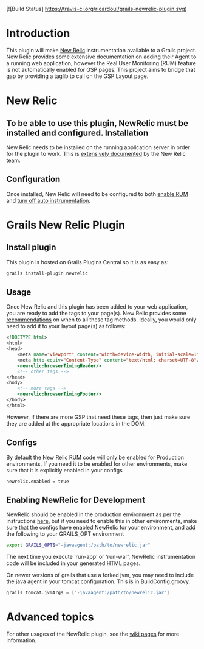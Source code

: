 [![Build Status] https://travis-ci.org/ricardoul/grails-newrelic-plugin.svg)

Introduction
============
This plugin will make [New Relic](http://newrelic.com) instrumentation available to a Grails project.  New Relic provides some extensive documentation on adding their Agent to a running web application, however the Real User Monitoring (RUM) feature is not automatically enabled for GSP pages.  This project aims to bridge that gap by providing a taglib to call on the GSP Layout page.

New Relic
=========
To be able to use this plugin, NewRelic must be installed and configured.
Installation
------------
New Relic needs to be installed on the running application server in order for the plugin to work.  This is [extensively documented](https://newrelic.com/docs/java/java-agent-installation) by the New Relic team.

Configuration
-------------
Once installed, New Relic will need to be configured to both [enable RUM](https://newrelic.com/docs/java/real-user-monitoring-in-java#enable) and [turn off auto instrumentation](https://newrelic.com/docs/java/real-user-monitoring-in-java#manual).

Grails New Relic Plugin
=======================
Install plugin
--------------
This plugin is hosted on Grails Plugins Central so it is as easy as:

```bash
grails install-plugin newrelic
```

Usage
-----
Once New Relic and this plugin has been added to your web application, you are ready to add the tags to your page(s).  New Relic provides some [recommendations](https://newrelic.com/docs/java/real-user-monitoring-in-java) on when to all these tag methods.  Ideally, you would only need to add it to your layout page(s) as follows:

```jsp
<!DOCTYPE html>
<html>
<head>
    <meta name="viewport" content="width=device-width, initial-scale=1">
    <meta http-equiv="Content-Type" content="text/html; charset=UTF-8"/>
    <newrelic:browserTimingHeader/>
    <!-- other tags -->
</head>
<body>
    <!-- more tags -->
    <newrelic:browserTimingFooter/>
</body>
</html>
``` 

However, if there are more GSP that need these tags, then just make sure they are added at the appropriate locations in the DOM.

Configs
-------
By default the New Relic RUM code will only be enabled for Production environments.  If you need it to be enabled for other environments, make sure that it is explicitly enabled in your configs

```
newrelic.enabled = true
```

Enabling NewRelic for Development
---------------------------------
NewRelic should be enabled in the production environment as per the instructions [here](https://newrelic.com/docs/java/java-agent-installation), but if you need to enable this in other environments, make sure that the configs have enabled NewRelic for your environment, and add the following to your GRAILS_OPT environment

```bash
export GRAILS_OPTS="-javaagent:/path/to/newrelic.jar"
```

The next time you execute 'run-app' or 'run-war', NewRelic instrumentation code will be included in your generated HTML pages.

On newer versions of grails that use a forked jvm, you may need to include the java agent in your tomcat configuration. This is in BuildConfig.groovy.

```groovy
grails.tomcat.jvmArgs = ["-javaagent:/path/to/newrelic.jar"]
```

Advanced topics
===============
For other usages of the NewRelic plugin, see the [wiki pages](https://github.com/Sensis/grails-newrelic-plugin/wiki) for more information.
